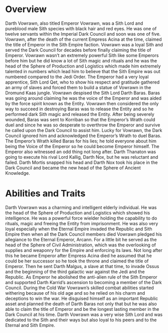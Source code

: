 # Overview

Darth Vowrawn, also titled Emperor Vowrawn, was a Sith Lord and pureblood male Sith species with black hair and red eyes.
He was one of twelve servants within the Imperial Dark Council and soon was one of five.
Vowrawn, after the death of the current Empress Acina at the time, claimed the title of Emperor in the Sith Empire faction.
Vowrawn was a loyal Sith and served the Dark Council for decades before finally claiming the title of Emperor.
Vowrawn wasn’t an extremely powerful Sith like some Emperors before him but he did know a lot of Sith magic and rituals and he was the head of the Sphere of Production and Logistics which made him extremely talented in numbers which lead him to believe that the Sith Empire was out numbered compared to the Jedi Order.
The Emperor had a very loyal apprentice, Sith Lord Qet, who to show his respect and gratitude gathered an army of slaves and forced them to build a statue of Vowrawn in the Dromund Kaas jungle.
Vowrawn despised the Sith Lord Darth Baras.
Baras was going around claiming he was the voice of the Emperor and was aided by the force spirit known as the Entity.
Vowrawn then considered the only way to succeed in destroying Baras was to release the Entity and so he performed dark Sith magic and released the Entity.
After being severely wounded, Baras was sent to Korriban so that the Emperor’s Wrath could duel and since he was so desperate to overthrow the Emperor and survive he called upon the Dark Council to assist him.
Lucky for Vowrawn, the Dark Council ignored him and acknowledged the Emperor’s Wrath to duel Baras.
The Emperor’s Wrath killed Baras for his lies; he told everyone about him being the Voice of the Emperor so he could become Emperor himself.
The Emperor also witnessed an odd thing not long after.
Darth Thanaton was going to execute his rival Lord Kallig, Darth Nox, but he was reluctant and failed.
Darth Mortis snapped his head and Darth Nox took his place in the Dark Council and became the new head of the Sphere of Ancient Knowledge.

# Abilities and Traits

Darth Vowrawn was a charming and intelligent elderly individual.
He was the head of the Sphere of Production and Logistics which showed his intelligence.
He was a powerful force wielder holding the capability to do rituals, magic and freeing the Entity from imprisonment.
He was also very loyal especially when the Eternal Empire invaded the Republic and Sith Empire then when all the Dark Council members died Vowrawn pledged his allegiance to the Eternal Emperor, Arcann.
For a little bit he served as the head of the Sphere of Civil Administration, which was the overlooking of supplies and weaponry for the Empire and enforcing its laws.
Not long after this he became Emperor after Empress Acina died he assumed that he could be her successor so he took the throne and claimed the title of Emperor.
Then he sent Darth Malgus, a slave at that time, to invade Ossus and the beginning of the third galactic war against the Jedi and the Republic.
As Emperor he abolished the anti-alien rule of the Sith Emperor and supported Darth Karrid’s ascension to becoming a member of the Dark Council.
During the Cold War Vowrawn’s skilled combat abilities started withering because of his old age and so he relied on his charm and deceptions to win the war.
He disguised himself as an important Republic asset and planned the death of Darth Baras not only that but he was also able to claim the title of Emperor and be the longest lasting member in the Dark Council at his time.
Darth Vowrawn was a very wise Sith Lord and was dedicated to the Sith and their ways but also loyal to his peers and to the Eternal and Sith Empire.
